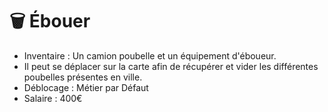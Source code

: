 # 🗑 Ébouer

* Inventaire : Un camion poubelle et un équipement d'éboueur.
* Il peut se déplacer sur la carte afin de récupérer et vider les différentes poubelles présentes en ville.
* Déblocage : Métier par Défaut
* Salaire : 400€
